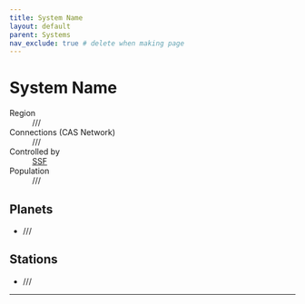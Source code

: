 ```yaml
---
title: System Name
layout: default
parent: Systems
nav_exclude: true # delete when making page
---
```


# System Name
<dl>
    <dt>Region</dt><dd>///</dd>
    <dt>Connections (CAS Network)</dt><dd>///</dd>
    <dt>Controlled by</dt><dd><a href="ssf.html">SSF</a></dd>
    <dt>Population</dt><dd>///</dd>
</dl>

## Planets
* ///

## Stations
* ///

----
